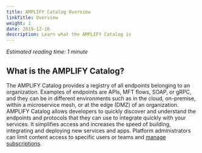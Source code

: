 ```yaml
---
title: AMPLIFY Catalog Overview
linkTitle: Overview
weight: 1
date: 2019-12-16
description: Learn what the AMPLIFY Catalog is
---
```


*Estimated reading time: 1 minute*

## What is the AMPLIFY Catalog?
The AMPLIFY Catalog provides a registry of all endpoints belonging to an organization. Examples of endpoints are APIs, MFT flows, SOAP, or gRPC, and they can be in different environments such as in the cloud, on-premise, within a microservice mesh, or at the edge (DMZ) of an organization. AMPLIFY Catalog allows developers to quickly discover and understand the endpoints and protocols that they can use to integrate quickly with your services. It simplifies access and increases the speed of building, integrating and deploying new services and apps.  Platform administrators can limit content access to specific users or teams and [manage subscriptions](/docs/central/catalog_subscriptions).
